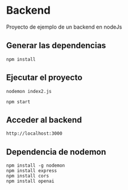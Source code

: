 # Backend
Proyecto de ejemplo de un backend en nodeJs

## Generar las dependencias
```
npm install
```

## Ejecutar el proyecto
```
nodemon index2.js

npm start
```

## Acceder al backend
```
http://localhost:3000
```


## Dependencia de nodemon
```
npm install -g nodemon
npm install express
npm install cors
npm install openai
````